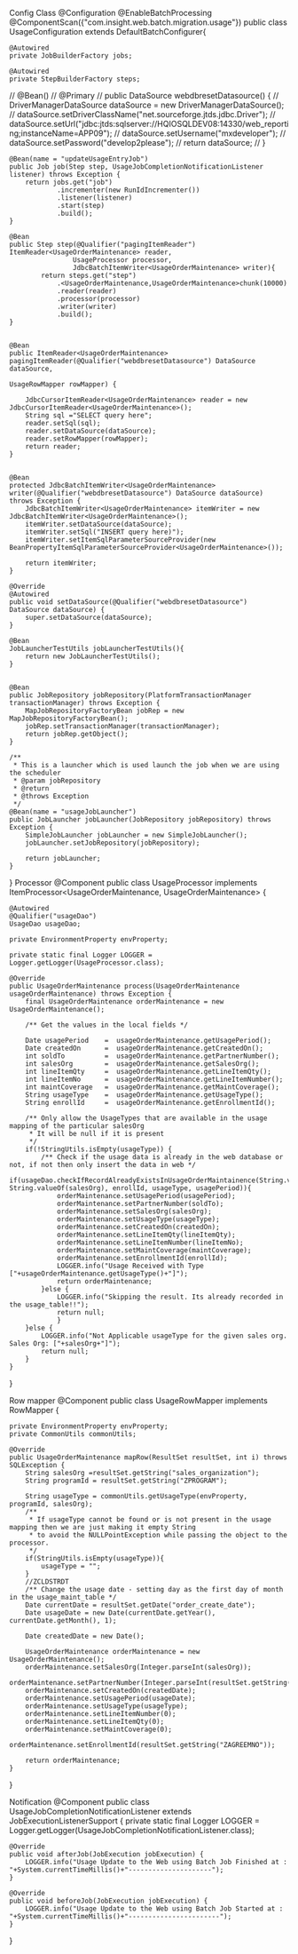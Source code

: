 Config Class
@Configuration
@EnableBatchProcessing
@ComponentScan({"com.insight.web.batch.migration.usage"})
public class UsageConfiguration extends DefaultBatchConfigurer{

    @Autowired
    private JobBuilderFactory jobs;

    @Autowired
    private StepBuilderFactory steps;

//    @Bean()
//    @Primary
//    public DataSource webdbresetDatasource() {
//        DriverManagerDataSource dataSource = new DriverManagerDataSource();
//        dataSource.setDriverClassName("net.sourceforge.jtds.jdbc.Driver");
//        dataSource.setUrl("jdbc:jtds:sqlserver://HQIOSQLDEV08:14330/web_reporting;instanceName=APP09");
//        dataSource.setUsername("mxdeveloper");
//        dataSource.setPassword("develop2please");
//        return dataSource;
//    }

    @Bean(name = "updateUsageEntryJob")
    public Job job(Step step, UsageJobCompletionNotificationListener listener) throws Exception {
        return jobs.get("job")
                .incrementer(new RunIdIncrementer())
                .listener(listener)
                .start(step)
                .build();
    }

    @Bean
    public Step step(@Qualifier("pagingItemReader") ItemReader<UsageOrderMaintenance> reader,
                    UsageProcessor processor,
                    JdbcBatchItemWriter<UsageOrderMaintenance> writer){
            return steps.get("step")
                .<UsageOrderMaintenance,UsageOrderMaintenance>chunk(10000)
                .reader(reader)
                .processor(processor)
                .writer(writer)
                .build();
    }


    @Bean
    public ItemReader<UsageOrderMaintenance> pagingItemReader(@Qualifier("webdbresetDatasource") DataSource dataSource,
                                                              UsageRowMapper rowMapper) {

        JdbcCursorItemReader<UsageOrderMaintenance> reader = new JdbcCursorItemReader<UsageOrderMaintenance>();
        String sql ="SELECT query here";
        reader.setSql(sql);
        reader.setDataSource(dataSource);
        reader.setRowMapper(rowMapper);
        return reader;
    }


    @Bean
    protected JdbcBatchItemWriter<UsageOrderMaintenance> writer(@Qualifier("webdbresetDatasource") DataSource dataSource) throws Exception {
        JdbcBatchItemWriter<UsageOrderMaintenance> itemWriter = new JdbcBatchItemWriter<UsageOrderMaintenance>();
        itemWriter.setDataSource(dataSource);
        itemWriter.setSql("INSERT query here)");
        itemWriter.setItemSqlParameterSourceProvider(new BeanPropertyItemSqlParameterSourceProvider<UsageOrderMaintenance>());

        return itemWriter;
    }

    @Override
    @Autowired
    public void setDataSource(@Qualifier("webdbresetDatasource") DataSource dataSource) {
        super.setDataSource(dataSource);
    }

    @Bean
    JobLauncherTestUtils jobLauncherTestUtils(){
        return new JobLauncherTestUtils();
    }


    @Bean
    public JobRepository jobRepository(PlatformTransactionManager transactionManager) throws Exception {
        MapJobRepositoryFactoryBean jobRep = new MapJobRepositoryFactoryBean();
        jobRep.setTransactionManager(transactionManager);
        return jobRep.getObject();
    }

    /**
     * This is a launcher which is used launch the job when we are using the scheduler
     * @param jobRepository
     * @return
     * @throws Exception
     */
    @Bean(name = "usageJobLauncher")
    public JobLauncher jobLauncher(JobRepository jobRepository) throws Exception {
        SimpleJobLauncher jobLauncher = new SimpleJobLauncher();
        jobLauncher.setJobRepository(jobRepository);

        return jobLauncher;
    }


}
Processor
@Component
public class UsageProcessor implements ItemProcessor<UsageOrderMaintenance, UsageOrderMaintenance> {

    @Autowired
    @Qualifier("usageDao")
    UsageDao usageDao;

    private EnvironmentProperty envProperty;

    private static final Logger LOGGER = Logger.getLogger(UsageProcessor.class);

    @Override
    public UsageOrderMaintenance process(UsageOrderMaintenance usageOrderMaintenance) throws Exception {
        final UsageOrderMaintenance orderMaintenance = new UsageOrderMaintenance();

        /** Get the values in the local fields */

        Date usagePeriod    =  usageOrderMaintenance.getUsagePeriod();
        Date createdOn      =  usageOrderMaintenance.getCreatedOn();
        int soldTo          =  usageOrderMaintenance.getPartnerNumber();
        int salesOrg        =  usageOrderMaintenance.getSalesOrg();
        int lineItemQty     =  usageOrderMaintenance.getLineItemQty();
        int lineItemNo      =  usageOrderMaintenance.getLineItemNumber();
        int maintCoverage   =  usageOrderMaintenance.getMaintCoverage();
        String usageType    =  usageOrderMaintenance.getUsageType();
        String enrollId     =  usageOrderMaintenance.getEnrollmentId();

        /** Only allow the UsageTypes that are available in the usage mapping of the particular salesOrg
         * It will be null if it is present
         */
        if(!StringUtils.isEmpty(usageType)) {
            /** Check if the usage data is already in the web database or not, if not then only insert the data in web */
            if(usageDao.checkIfRecordAlreadyExistsInUsageOrderMaintainence(String.valueOf(soldTo), String.valueOf(salesOrg), enrollId, usageType, usagePeriod)){
                orderMaintenance.setUsagePeriod(usagePeriod);
                orderMaintenance.setPartnerNumber(soldTo);
                orderMaintenance.setSalesOrg(salesOrg);
                orderMaintenance.setUsageType(usageType);
                orderMaintenance.setCreatedOn(createdOn);
                orderMaintenance.setLineItemQty(lineItemQty);
                orderMaintenance.setLineItemNumber(lineItemNo);
                orderMaintenance.setMaintCoverage(maintCoverage);
                orderMaintenance.setEnrollmentId(enrollId);
                LOGGER.info("Usage Received with Type ["+usageOrderMaintenance.getUsageType()+"]");
                return orderMaintenance;
            }else {
                LOGGER.info("Skipping the result. Its already recorded in the usage_table!!");
                return null;
                }
        }else {
            LOGGER.info("Not Applicable usageType for the given sales org. Sales Org: ["+salesOrg+"]");
            return null;
        }
    }
}

Row mapper
@Component
public class UsageRowMapper implements RowMapper<UsageOrderMaintenance> {

    private EnvironmentProperty envProperty;
    private CommonUtils commonUtils;

    @Override
    public UsageOrderMaintenance mapRow(ResultSet resultSet, int i) throws SQLException {
        String salesOrg =resultSet.getString("sales_organization");
        String programId = resultSet.getString("ZPROGRAM");

        String usageType = commonUtils.getUsageType(envProperty, programId, salesOrg);
        /**
         * If usageType cannot be found or is not present in the usage mapping then we are just making it empty String
         * to avoid the NULLPointException while passing the object to the processor.
         */
        if(StringUtils.isEmpty(usageType)){
            usageType = "";
        }
        //ZCLDSTRDT
        /** Change the usage date - setting day as the first day of month in the usage_maint_table */
        Date currentDate = resultSet.getDate("order_create_date");
        Date usageDate = new Date(currentDate.getYear(), currentDate.getMonth(), 1);

        Date createdDate = new Date();

        UsageOrderMaintenance orderMaintenance = new UsageOrderMaintenance();
        orderMaintenance.setSalesOrg(Integer.parseInt(salesOrg));
        orderMaintenance.setPartnerNumber(Integer.parseInt(resultSet.getString("customer_soldto")));
        orderMaintenance.setCreatedOn(createdDate);
        orderMaintenance.setUsagePeriod(usageDate);
        orderMaintenance.setUsageType(usageType);
        orderMaintenance.setLineItemNumber(0);
        orderMaintenance.setLineItemQty(0);
        orderMaintenance.setMaintCoverage(0);
        orderMaintenance.setEnrollmentId(resultSet.getString("ZAGREEMNO"));

        return orderMaintenance;
    }
}

Notification
@Component
public class UsageJobCompletionNotificationListener extends JobExecutionListenerSupport {
    private static final Logger  LOGGER = Logger.getLogger(UsageJobCompletionNotificationListener.class);

    @Override
    public void afterJob(JobExecution jobExecution) {
        LOGGER.info("Usage Update to the Web using Batch Job Finished at : "+System.currentTimeMillis()+"---------------------");
    }

    @Override
    public void beforeJob(JobExecution jobExecution) {
        LOGGER.info("Usage Update to the Web using Batch Job Started at : "+System.currentTimeMillis()+"-----------------------");
    }
}
